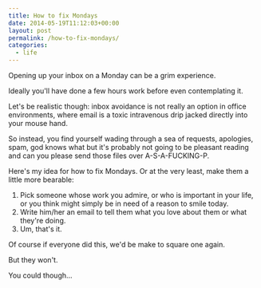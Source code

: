 ```yaml
---
title: How to fix Mondays
date: 2014-05-19T11:12:03+00:00
layout: post
permalink: /how-to-fix-mondays/
categories:
  - life
---
```

<p>Opening up your inbox on a Monday can be a grim experience.&nbsp;</p><p>Ideally you'll have done a few hours work before even contemplating it.</p><p>Let's be realistic though: inbox avoidance is not really an option in office environments, where email is a toxic intravenous drip jacked directly into your mouse hand.</p><p>So instead, you find yourself wading through a sea of requests, apologies, spam, god knows what but it's probably not going to be pleasant reading and can you please send those files over A-S-A-FUCKING-P.</p><p>Here's my idea for how to fix Mondays. Or at the very least, make them a little more bearable:</p><ol><li>Pick someone whose work you admire, or who is important in your life, or you think might simply be in need of a reason to smile today.</li><li>Write him/her an email to tell them what you love about them or what they're doing.</li><li>Um, that's it.&nbsp;</li></ol><p>Of course if everyone did this, we'd be make to square one again.</p><p>But they won't.</p><p>You could though...</p>
